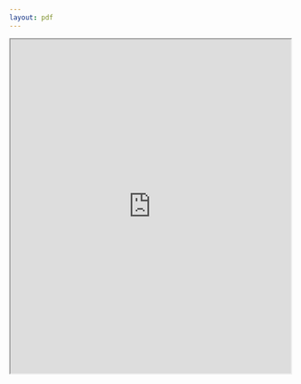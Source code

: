 ```yaml
---
layout: pdf
---
```


<iframe src="https://drive.google.com/file/d/0BwGVm7HRVWxwZENKZHNxdmUtcFk/view" width="100%" height="600"></iframe>